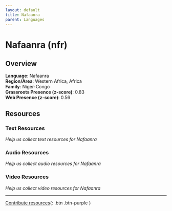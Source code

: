 ```yaml
---
layout: default
title: Nafaanra
parent: Languages
---
```


# Nafaanra (nfr)

## Overview

**Language**: Nafaanra  
**Region/Area**: Western Africa, Africa  
**Family**: Niger-Congo  
**Grassroots Presence (z-score)**: 0.83  
**Web Presence (z-score)**: 0.56  

## Resources

### Text Resources
*Help us collect text resources for Nafaanra*

### Audio Resources
*Help us collect audio resources for Nafaanra*

### Video Resources
*Help us collect video resources for Nafaanra*

---

[Contribute resources](https://forms.office.com/e/1SfLJx3u1r){: .btn .btn-purple }
